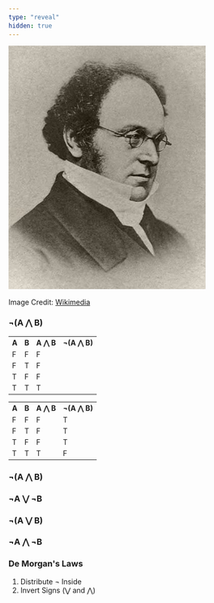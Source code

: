 ```yaml
---
type: "reveal"
hidden: true
---
```


<section>
	<img class="stretch plain" src="/images/03-bool/3.3.demorgan.wikimedia.jpg">
	<p class="imagecredit">Image Credit: <a href="https://en.wikipedia.org/wiki/Augustus_De_Morgan">Wikimedia</a></p>
</section>
<section>
<section>
	<h1>&not;(A &#8896; B)</h1>
</section>
<section>
	<table class="reveal">
		<tr>
			<th>A</th>
			<th>B</th>
			<th>A &#8896; B</th>
			<th>&not;(A &#8896; B)</th>
		</tr>
		<tr>
			<td>F</td>
			<td>F</td>
			<td>F</td>
			<td></td>
		</tr>
		<tr>
			<td>F</td>
			<td>T</td>
			<td>F</td>
			<td></td>
		</tr>
		<tr>
			<td>T</td>
			<td>F</td>
			<td>F</td>
			<td></td>
		</tr>
		<tr>
			<td>T</td>
			<td>T</td>
			<td>T</td>
			<td></td>
		</tr>
	</table>
</section>
<section>
	<table class="reveal">
		<tr>
			<th>A</th>
			<th>B</th>
			<th>A &#8896; B</th>
			<th>&not;(A &#8896; B)</th>
		</tr>
		<tr>
			<td>F</td>
			<td>F</td>
			<td>F</td>
			<td>T</td>
		</tr>
		<tr>
			<td>F</td>
			<td>T</td>
			<td>F</td>
			<td>T</td>
		</tr>
		<tr>
			<td>T</td>
			<td>F</td>
			<td>F</td>
			<td>T</td>
		</tr>
		<tr>
			<td>T</td>
			<td>T</td>
			<td>T</td>
			<td>F</td>
		</tr>
	</table>
</section>
<section>
	<h1>&not;(A &#8896; B)</h1>
	<h1>&not;A &#8897; &not;B</h1>
</section>
<section>
	<h1>&not;(A &#8897; B)</h1>
	<h1>&not;A &#8896; &not;B</h1>
</section>
<section>
	<h3>De Morgan's Laws</h3>
  <ol>
		<li>Distribute &not; Inside</li>
		<li>Invert Signs (&#8897; and &#8896;)</li>
	</ol>
</section>
